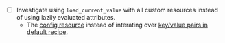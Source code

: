 - [ ] Investigate using `load_current_value` with all custom resources
  instead of using lazily evaluated attributes.
  - The [config resource][1] instead of interating over [key/value pairs in default recipe][6].

[1]: https://github.com/bloomberg-cookbooks/nrpe/blob/master/resources/config.rb
[2]: https://github.com/bloomberg-cookbooks/nrpe/blob/master/resources/check.rb
[3]: https://github.com/bloomberg-cookbooks/nrpe/blob/master/resources/installation_archive.rb
[4]: https://github.com/bloomberg-cookbooks/nrpe/blob/master/resources/installation_omnibus.rb
[5]: https://github.com/bloomberg-cookbooks/nrpe/blob/master/resources/installation_package.rb
[6]: https://github.com/bloomberg-cookbooks/nrpe/blob/master/recipes/default.rb#L29
